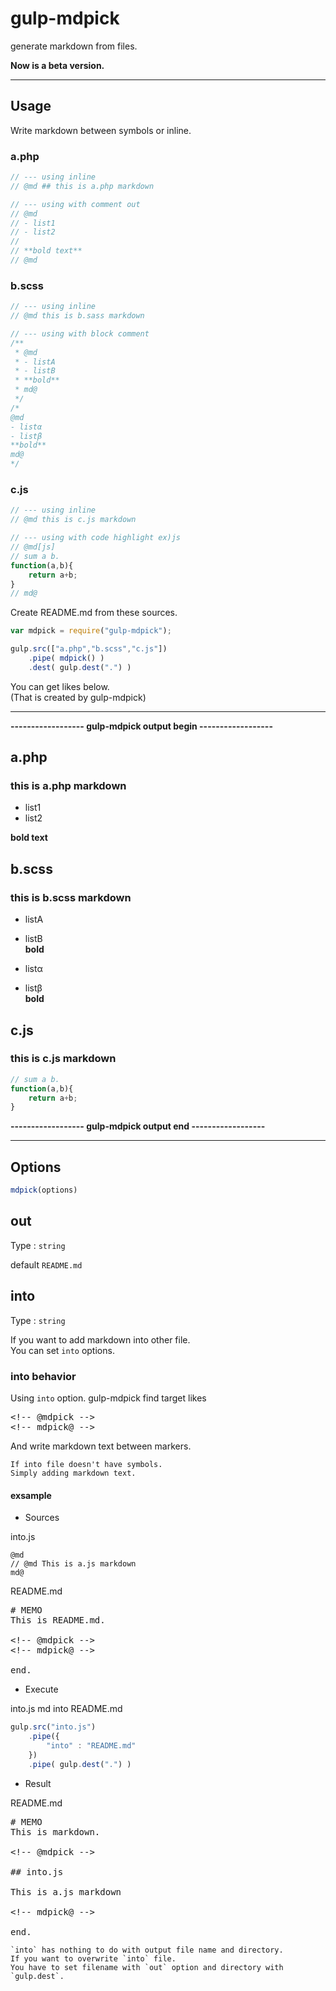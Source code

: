 gulp-mdpick
============

generate markdown from files.

**Now is a beta version.**

<!--

## Getting started

You can install this module from npm.

```sh
npm install gulp-mdpick
```
-->

---

## Usage

Write markdown between symbols or inline.

### a.php
```js
// --- using inline
// @md ## this is a.php markdown

// --- using with comment out
// @md
// - list1
// - list2
// 
// **bold text**
// @md
```

### b.scss
```scss
// --- using inline
// @md this is b.sass markdown

// --- using with block comment
/**
 * @md
 * - listA
 * - listB
 * **bold**
 * md@
 */
/*
@md
- listα
- listβ
**bold**
md@
*/
```

### c.js
```js
// --- using inline
// @md this is c.js markdown

// --- using with code highlight ex)js
// @md[js]
// sum a b.
function(a,b){
	return a+b;
}
// md@
```

Create README.md from these sources.

```js
var mdpick = require("gulp-mdpick");

gulp.src(["a.php","b.scss","c.js"])
    .pipe( mdpick() )
    .dest( gulp.dest(".") )
```

You can get likes below.  
(That is created by gulp-mdpick)

---

**------------------ gulp-mdpick output begin ------------------**

<!-- @mdpick -->

## a.php

### this is a.php markdown

- list1  
- list2  
  
**bold text**

## b.scss

### this is b.scss markdown

- listA  
- listB  
**bold**

- listα  
- listβ  
**bold**

## c.js

### this is c.js markdown

```js  
// sum a b.  
function(a,b){  
	return a+b;  
}  
```

<!-- mdpick@ -->

**------------------ gulp-mdpick output end ------------------**

---

## Options

```js
mdpick(options)
```

## out
Type : `string`

default `README.md`

## into
Type : `string`

If you want to add markdown into other file.  
You can set `into` options.

### into behavior

Using `into` option. gulp-mdpick find target likes

<pre>
&lt;!-- @mdpick -->
&lt;!-- mdpick@ -->
</pre>

And write markdown text between markers.

    If into file doesn't have symbols.  
    Simply adding markdown text.


#### exsample

- Sources

into.js
```
@md
// @md This is a.js markdown
md@
```

README.md
<pre>
# MEMO
This is README.md.

&lt;!-- @mdpick -->
&lt;!-- mdpick@ -->

end.
</pre>

- Execute

into.js md into README.md

```js
gulp.src("into.js")
	.pipe({
		"into" : "README.md"
	})
	.pipe( gulp.dest(".") )
```

- Result

README.md
<pre>
# MEMO
This is markdown.

&lt;!-- @mdpick -->

## into.js

This is a.js markdown

&lt;!-- mdpick@ -->

end.
</pre>


    `into` has nothing to do with output file name and directory.  
    If you want to overwrite `into` file.  
    You have to set filename with `out` option and directory with `gulp.dest`.
